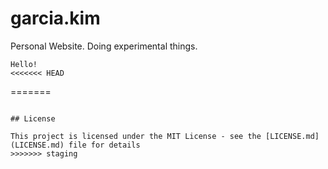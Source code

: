 # garcia.kim
Personal Website. Doing experimental things.
```
Hello!
<<<<<<< HEAD
```
=======
```

## License

This project is licensed under the MIT License - see the [LICENSE.md](LICENSE.md) file for details
>>>>>>> staging
